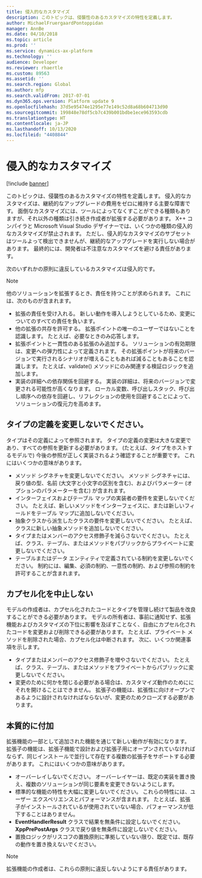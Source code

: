 ```yaml
---
title: 侵入的なカスタマイズ
description: このトピックは、侵襲性のあるカスタマイズの特性を定義します。
author: MichaelFruergaardPontoppidan
manager: AnnBe
ms.date: 04/10/2018
ms.topic: article
ms.prod: ''
ms.service: dynamics-ax-platform
ms.technology: ''
audience: Developer
ms.reviewer: rhaertle
ms.custom: 89563
ms.assetid: ''
ms.search.region: Global
ms.author: mfp
ms.search.validFrom: 2017-07-01
ms.dyn365.ops.version: Platform update 9
ms.openlocfilehash: 37d5e95474e1295e77e149c52d8a68b604713d90
ms.sourcegitcommit: 199848e78df5cb7c439b001bdbe1ece963593cdb
ms.translationtype: HT
ms.contentlocale: ja-JP
ms.lasthandoff: 10/13/2020
ms.locfileid: "4408844"
---
```

# <a name="intrusive-customizations"></a>侵入的なカスタマイズ

[!include [banner](../includes/banner.md)]

このトピックは、侵襲性のあるカスタマイズの特性を定義します。 侵入的なカスタマイズは、継続的なアップグレードの費用をゼロに維持する主要な障害です。 面倒なカスタマイズには、ツールによってなくすことができる種類もありますが、それ以外の種類は引き続き作成者が拡張する必要があります。 X++ コンパイラと Microsoft Visual Studio デザイナーでは、いくつかの種類の侵入的なカスタマイズが禁止されます。 ただし、侵入的なカスタマイズのサブセットはツールよって検出できませんが、継続的なアップグレードを実行しない場合があります。 最終的には、開発者は不注意なカスタマイズを避ける責任があります。

次のいずれかの原則に違反しているカスタマイズは侵入的です。

 > [!NOTE]
> 他のソリューションを拡張するとき、責任を持つことが求められます。 これには、次のものが含まれます。
> + 拡張の責任を受け入れる。 新しい動作を導入しようとしているため、変更についてのすべての責任を負います。
> + 他の拡張の共存を許可する。 拡張ポイントの唯一のユーザーではないことを認識します。 たとえば、必要なときのみ応答します。
> + 拡張ポイントと一貫性のある拡張のみ追加する。 ソリューションの有効期限は、変更への弾力性によって定義されます。 その拡張ポイントが将来のバージョンで実行されるシナリオが増えることもあれば減ることもあることを認識します。 たとえば、validate() メソッドにのみ関連する検証ロジックを追加します。
> + 実装の詳細への依存関係を回避する。 実装の詳細は、将来のバージョンで変更される可能性が高くなります。 ローカル変数、呼び出しスタック、呼び出し順序への依存を回避し、リフレクションの使用を回避することによって、ソリューションの復元力を高めます。


## <a name="dont-change-type-definitions"></a>タイプの定義を変更しないでください。
タイプはその定義によって参照されます。 タイプの定義の変更は大きな変更であり、すべての参照を更新する必要があります。 (たとえば、タイプをホストするモデルで) 今後の参照が正しく実装されるよう確認することが重要です。 これにはいくつかの意味があります。

+ メソッド シグネチャを変更しないでください。 メソッド シグネチャには、戻り値の型、名前 (大文字と小文字の区別を含む)、およびパラメーター (オプションのパラメーターを含む) が含まれます。
+ インターフェイスおよびテーブル マップの実装者の要件を変更しないでください。 たとえば、新しいメソッドをインターフェイスに、または新しいフィールドをテーブル マップに追加しないでください。
+ 抽象クラスから派生したクラスの要件を変更しないでください。 たとえば、クラスに新しい抽象メソッドを追加しないでください。
+ タイプまたはメンバーのアクセス修飾子を減らさないでください。 たとえば、クラス、テーブル、またはメソッドをパブリックからプライベートに変更しないでください。
+ テーブルまたはデータ エンティティで定義されている制約を変更しないでください。 制約には、編集、必須の制約、一意性の制約、および参照の制約を許可することが含まれます。

## <a name="dont-break-encapsulation"></a>カプセル化を中止しない
モデルの作成者は、カプセル化されたコードとタイプを管理し続けて製品を改良することができる必要があります。 モデルの所有者は、事前に通知せず、拡張機能およびカスタマイズの下位に影響を及ぼすことなく、自由にカプセル化されたコードを変更および削除できる必要があります。 たとえば、プライベート メソッドを削除された場合、カプセル化は中断されます。 次に、いくつか関連事項を示します。

+ タイプまたはメンバーのアクセス修飾子を増やさないでください。 たとえば、クラス、テーブル、またはメソッドをプライベートからパブリックに変更しないでください。
+ 変更のために何かを閉じる必要がある場合は、カスタマイズ動作のためににそれを開けることはできません。 拡張子の機能は、拡張性に向けオープンであるように設計されなければならないが、変更のためクローズする必要があります。
            
## <a name="be-additive-in-nature"></a>本質的に付加
拡張機能の一部として追加された機能を通じて新しい動作が有効になります。 拡張子の機能は、拡張子機能で設計および拡張子用にオープンされていなければならず、同じインストールで並行して存在する複数の拡張子をサポートする必要があります。 これにはいくつかの意味があります。

+ オーバーレイしないでください。 オーバーレイヤーは、既定の実装を置き換え、複数のソリューションが同じ要素を変更できないようにします。
+ 標準的な機能の特性を大幅に変更しないでください。 これらの特性には、ユーザー エクスペリエンスとパフォーマンスが含まれます。 たとえば、拡張子がインストールされているが使用されていない場合、パフォーマンスが低下することはありません。
+ **EventHandlerResult** クラスで結果を無条件に設定しないでください。**XppPrePostArgs** クラスで戻り値を無条件に設定しないでください。
+ 置換ロジックがリスコフの置換原則に準拠していない限り、既定では、既存の動作を置き換えないでください。  

> [!NOTE]
> 拡張機能の作成者は、これらの原則に違反しないようにする責任があります。
